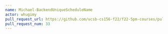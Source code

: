 ```yaml
---
name: Michael-BackendUniqueScheduleName
actor: whugimy
pull_request_url: https://github.com/ucsb-cs156-f22/f22-5pm-courses/pull/33
pull_request_num: 33
---
```

